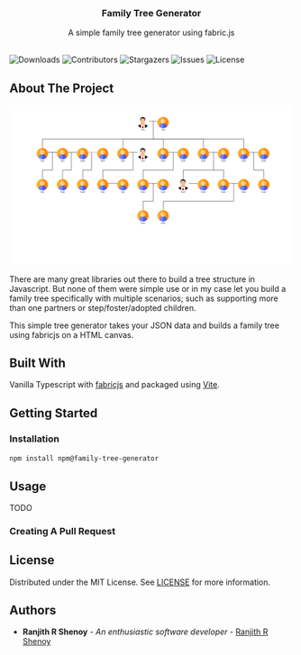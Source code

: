 <br/>
<p align="center">
  <h3 align="center">Family Tree Generator</h3>

  <p align="center">
    A simple family tree generator using fabric.js
    <br/>
    <br/>
  </p>
</p>

![Downloads](https://img.shields.io/github/downloads/shenoyranjith/family-tree-generator/total) ![Contributors](https://img.shields.io/github/contributors/shenoyranjith/family-tree-generator?color=dark-green) ![Stargazers](https://img.shields.io/github/stars/shenoyranjith/family-tree-generator?style=social) ![Issues](https://img.shields.io/github/issues/shenoyranjith/family-tree-generator) ![License](https://img.shields.io/github/license/shenoyranjith/family-tree-generator) 

## About The Project

![Screen Shot](images/image-1.png)

There are many great libraries out there to build a tree structure in Javascript. But none of them were simple use or in my case let you build a family tree specifically with multiple scenarios; such as supporting more than one partners or step/foster/adopted children. 

This simple tree generator takes your JSON data and builds a family tree using fabricjs on a HTML canvas. 

## Built With

Vanilla Typescript with [fabricjs](http://fabricjs.com/) and packaged using [Vite](https://vitejs.dev/).

## Getting Started


### Installation

```
npm install npm@family-tree-generator
```

## Usage

TODO

### Creating A Pull Request



## License

Distributed under the MIT License. See [LICENSE](https://github.com/shenoyranjith/family-tree-generator/blob/main/LICENSE.md) for more information.

## Authors

* **Ranjith R Shenoy** - *An enthusiastic software developer* - [Ranjith R Shenoy](https://github.com/shenoyranjith/)
